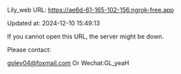 Lily_web URL: https://ae6d-61-165-102-156.ngrok-free.app

Updated at: 2024-12-10 15:49:13

If you cannot open this URL, the server might be down.

Please contact: 

goley04@foxmail.com Or Wechat:GL_yeaH
